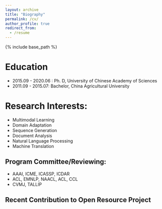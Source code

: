 ```yaml
---
layout: archive
title: "Biography"
permalink: /cv/
author_profile: true
redirect_from:
  - /resume
---
```


{% include base_path %}



Education
======

* 2015.09 - 2020.06 : Ph. D, University of Chinese Academy of Sciences
* 2011.09 - 2015.07: Bachelor,  China Agricultural University

Research Interests:
======

* Multimodal Learning
* Domain Adaptation
* Sequence Generation
* Document Analysis
* Natural Language Processing
* Machine Translation




<!--
Project Program
## Conference Program Committee Member

1. Committee Member of the 1st China Student Symposium on Natural Language Processing, CSSNLP 2020, 2020.12.26-202012.27, Beijing. 第一届中国自然语言处理学生研讨会(CSSNP) 组委会成员，负责前沿主题研讨论坛部分。2020年12月26日-12月27日，北京. [LINK](http://conference.cipsc.org.cn/cssnlp/#/)
2. Forum Convener of Student Forum on Frontiers of Artificial Intelligence (SFFAI), 2018.09-2019.10, Beijing. 人工智能前沿学生论坛(SFFAI)论坛召集人，2018年9月-2019年10月，北京. [Forum BBS](https://bbs.sffai.com/), [Bilibili Video Collection](https://www.bilibili.com/read/cv1632709/)
-->



<!--
## Conference Program Committee Member
-->
## Program Committee/Reviewing:
- AAAI, ICME, ICASSP, ICDAR
- ACL, EMNLP, NAACL, ACL, CCL
- CVMJ, TALLIP

## Recent Contribution to Open Resource Project
<!--

-->
